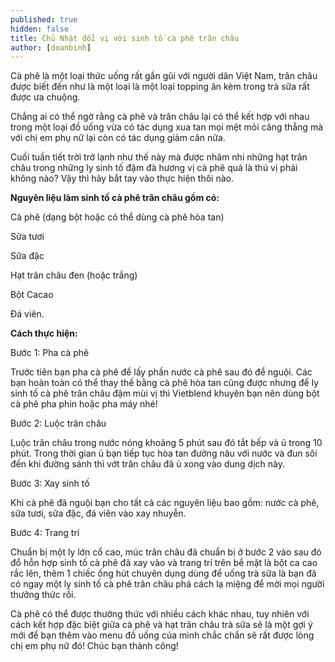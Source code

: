 ```yaml
---
published: true
hidden: false
title: Chủ Nhật đổi vị với sinh tố cà phê trân châu
author: [doanbinh] 
---
```


Cà phê là một loại thức uống rất gần gũi với người dân Việt Nam, trân châu được biết đến như là một loại là một loại topping ăn kèm trong trà sữa rất được ưa chuộng. 

Chẳng ai có thể ngờ rằng cà phê và trân châu lại có thể kết hợp với nhau trong một loại đồ uống vừa có tác dụng xua tan mọi mệt mỏi căng thẳng mà với chị em phụ nữ lại còn có tác dụng giảm cân nữa.

Cuối tuần tiết trời trở lạnh như thế này mà được nhâm nhi những hạt trân châu trong những ly sinh tố đậm đà hương vị cà phê quả là thú vị phải không nào? Vậy thì hãy bắt tay vào thực hiện thôi nào.

**Nguyên liệu làm sinh tố cà phê trân châu gồm có:**

Cà phê (dạng bột hoặc có thể dùng cà phê hòa tan)

Sữa tươi

Sữa đặc

Hạt trân châu đen (hoặc trắng)

Bột Cacao

Đá viên.

**Cách thực hiện:**

Bước 1: Pha cà phê

Trước tiên bạn pha cà phê để lấy phần nước cà phê sau đó để nguội. Các bạn hoàn toàn có thể thay thế bằng cà phê hòa tan cũng được nhưng để ly sinh tố cà phê trân châu đậm mùi vị thì Vietblend khuyên bạn nên dùng bột cà phê pha phin hoặc pha máy nhé!

Bước 2: Luộc trân châu

Luộc trân châu trong nước nóng khoảng 5 phút sau đó tắt bếp và ủ trong 10 phút. Trong thời gian ủ bạn tiếp tục hòa tan đường nâu với nước và đun sôi đến khi đường sánh thì vớt trân châu đã ủ xong vào dung dịch này.

Bước 3: Xay sinh tố


Khi cà phê đã nguội bạn cho tất cả các nguyên liệu bao gồm: nước cà phê, sữa tươi, sữa đặc, đá viên vào xay nhuyễn.

Bước 4: Trang trí

Chuẩn bị một ly lớn cổ cao, múc trân châu đã chuẩn bị ở bước 2 vào sau đó đổ hỗn hợp sinh tố cà phê đã xay vào và trang trí trên bề mặt là bột ca cao rắc lên, thêm 1 chiếc ống hút chuyên dụng dùng để uống trà sữa là bạn đã có ngay một ly sinh tố cà phê trân châu phá cách lạ miệng để mời mọi người thưởng thức rồi.

Cà phê có thể được thưởng thức với nhiều cách khác nhau, tuy nhiên với cách kết hợp đặc biệt giữa cà phê và hạt trân châu trà sữa sẽ là một gợi ý mới để bạn thêm vào menu đồ uống của mình chắc chắn sẽ rất được lòng chị em phụ nữ đó! Chúc bạn thành công!
